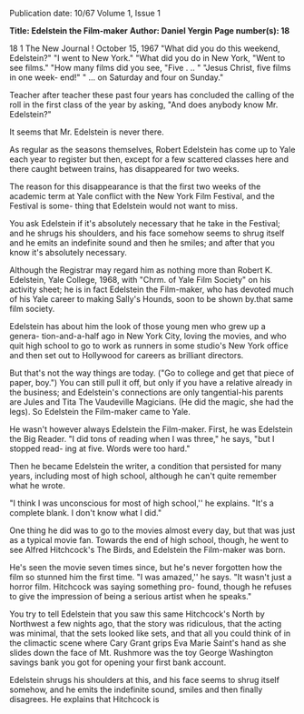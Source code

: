 Publication date: 10/67
Volume 1, Issue 1

**Title: Edelstein the Film-maker**
**Author: Daniel Yergin**
**Page number(s): 18**

18 1 The New Journal ! October 15, 1967 
"What did you do this weekend, 
Edelstein?" 
"I went to New York." 
"What did you do in New York, 
"Went to see films." 
"How many films did you see, 
"Five . .. " 
"Jesus Christ, five films in one week-
end!" 
" ... on Saturday and four on Sunday." 

Teacher after teacher these past four years 
has concluded the calling of the roll in the 
first class of the year by asking, "And does 
anybody know Mr. Edelstein?" 

It seems that Mr. Edelstein is never 
there. 

As regular as the seasons themselves, 
Robert Edelstein has come up to Yale each 
year to register but then, except for a few 
scattered classes here and there caught 
between trains, has disappeared for two 
weeks. 

The reason for this disappearance is 
that the first two weeks of the academic 
term at Yale conflict with the New York 
Film Festival, and the Festival is some-
thing that Edelstein would not want to 
miss. 

You ask Edelstein if it's absolutely 
necessary that he take in the Festival; and 
he shrugs his shoulders, and his face 
somehow seems to shrug itself and he emits 
an indefinite sound and then he smiles; 
and after that you know it's absolutely 
necessary. 

Although the Registrar may regard him 
as nothing more than Robert K. Edelstein, 
Yale College, 1968, with "Chrm. of Yale 
Film Society" on his activity sheet; he is 
in fact Edelstein the Film-maker, who has 
devoted much of his Yale career to making 
Sally's Hounds, soon to be shown by.that 
same film society. 

Edelstein has about him the look of 
those young men who grew up a genera-
tion-and-a-half ago in New York City, 
loving the movies, and who quit high 
school to go to work as runners in some 
studio's New York office and then set out 
to Hollywood for careers as brilliant 
directors. 

But that's not the way things are today. 
("Go to college and get that piece of 
paper, boy.") You can still pull it off, but 
only if you have a relative already in the 
business; and Edelstein's connections are 
only tangential-his parents are Jules and 
Tita The Vaudeville Magicians. (He did 
the magic, she had the legs). So Edelstein 
the Film-maker came to Yale. 

He wasn't however always Edelstein the 
Film-maker. First, he was Edelstein the 
Big Reader. "I did tons of reading when 
I was three," he says, "but I stopped read-
ing at five. Words were too hard." 

Then he became Edelstein the writer, a 
condition that persisted for many years, 
including most of high school, although 
he can't quite remember what he wrote. 

"I think I was unconscious for most of 
high school,'' he explains. "It's a complete 
blank. I don't know what I did." 

One thing he did was to go to the 
movies almost every day, but that was 
just as a typical movie fan. Towards the 
end of high school, though, he went to 
see Alfred Hitchcock's The Birds, and 
Edelstein the Film-maker was born. 

He's seen the movie seven times since, 
but he's never forgotten how the film so 
stunned him the first time. "I was amazed,'' 
he says. "It wasn't just a horror film. 
Hitchcock was saying something pro-
found, though he refuses to give the 
impression of being a serious artist when 
he speaks." 

You try to tell Edelstein that you saw 
this same Hitchcock's North by Northwest 
a few nights ago, that the story was 
ridiculous, that the acting was minimal, 
that the sets looked like sets, and that all 
you could think of in the climactic scene 
where Cary Grant grips Eva Marie Saint's 
hand as she slides down the face of 
Mt. Rushmore was the toy George 
Washington savings bank you got for 
opening your first bank account. 

Edelstein shrugs his shoulders at this, 
and his face seems to shrug itself somehow, 
and he emits the indefinite sound, smiles 
and then finally disagrees. He explains 
that Hitchcock is
